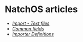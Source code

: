 # NatchOS articles

- [*Import - Text files*](./import_text-files)
- [*Common fields*](./common_fields)
- [*Importer Definitions*]([./common_fields](https://docs.esc.be/natchos-importer-definitions/)https://docs.esc.be/natchos-importer-definitions/)
